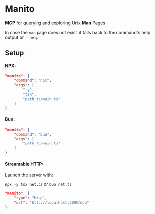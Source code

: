 # Manito
**MCP** for querying and exploring Unix **Man** Pages

In case the `man` page does not exist, it falls back to the command's help output or `--help`.

## Setup

#### NPX:

```json
"manito": {
	"command": "npx",
	"args": [
		"-y",
		"tsx",
		"path_to/main.ts"
	]
}
```

#### Bun:

```json
"manito": {
	"command": "bun",
	"args": [
		"path_to/main.ts"
	]
}
```

#### Streamable HTTP:

Launch the server with:

`npx -y tsx net.ts`
or
`bun net.ts`

```json
"manito": {
	"type": "http",
	"url": "http://localhost:3000/mcp"
}
```
